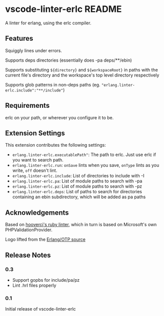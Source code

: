 # vscode-linter-erlc README

A linter for erlang, using the erlc compiler.

## Features

Squiggly lines under errors.

Supports deps directories (essentially does -pa deps/**/ebin)

Supports substituting `${directory}` and `${workspaceRoot}` in paths with the current file's directory and the workspace's top level directory respectively

Supports glob patterns in non-deps paths (eg. `"erlang.linter-erlc.include":"**/include"`)

## Requirements

erlc on your path, or wherever you configure it to be.

## Extension Settings

This extension contributes the following settings:

* `erlang.linter-erlc.executablePath"`: The path to erlc. Just use erlc if you want to search path.
* `erlang.linter-erlc.run`: `onSave` lints when you save, `onType` lints as you write, `off` doesn't lint.
* `erlang.linter-erlc.include`: List of directories to include with -I
* `erlang.linter-erlc.pa`: List of module paths to search with -pa
* `erlang.linter-erlc.pz`: List of module paths to search with -pz
* `erlang.linter-erlc.deps`: List of paths to search for directories containing an ebin subdirectory, which will be added as pa paths

## Acknowledgements

Based on [hoovercj's ruby linter](https://github.com/hoovercj/vscode-ruby-linter), which in turn is based on Microsoft's own PHPValidationProvider.

Logo lifted from the [Erlang/OTP source](https://github.com/erlang/otp)

## Release Notes

### 0.3

* Support gopbs for include/pa/pz
* Lint .hrl files properly

### 0.1

Initial release of vscode-linter-erlc


